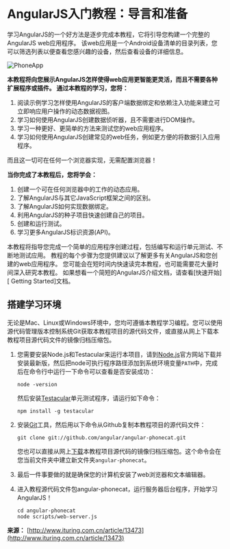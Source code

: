 # AngularJS入门教程：导言和准备 #

<div class="post-text">
<p>学习AngularJS的一个好方法是逐步完成本教程，它将引导您构建一个完整的AngularJS web应用程序。 该web应用是一个Android设备清单的目录列表，您可以筛选列表以便查看您感兴趣的设备，然后查看设备的详细信息。</p>

<p><img src="http://docs.angularjs.org/img/tutorial/catalog_screen.png" alt="PhoneApp"></p>

<p><strong>本教程将向您展示AngularJS怎样使得web应用更智能更灵活，而且不需要各种扩展程序或插件。 通过本教程的学习，您将：</strong></p>

<ol>
<li>阅读示例学习怎样使用AngularJS的客户端数据绑定和依赖注入功能来建立可立即响应用户操作的动态数据视图。</li>
<li>学习如何使用AngularJS创建数据侦听器，且不需要进行DOM操作。</li>
<li>学习一种更好、更简单的方法来测试您的web应用程序。</li>
<li>学习如何使用AngularJS创建常见的web任务，例如更方便的将数据引入应用程序。</li>
</ol>

<p>而且这一切可在任何一个浏览器实现，无需配置浏览器！</p>

<p><strong>当你完成了本教程后，您将学会：</strong></p>

<ol>
<li>创建一个可在任何浏览器中的工作的动态应用。</li>
<li>了解AngularJS与其它JavaScript框架之间的区别。</li>
<li>了解AngularJS如何实现数据绑定。</li>
<li>利用AngularJS的种子项目快速创建自己的项目。</li>
<li>创建和运行测试。</li>
<li>学习更多AngularJS标识资源(API)。</li>
</ol>

<p>本教程将指导您完成一个简单的应用程序创建过程，包括编写和运行单元测试、不断地测试应用。 教程的每个步骤为您提供建议以了解更多有关AngularJS和您创建的web应用程序。
您可能会在短时间内快速读完本教程，也可能需要花大量时间深入研究本教程。 如果想看一个简短的AngularJS介绍文档，请查看[快速开始][ Getting Started]文档。</p>

<h2>搭建学习环境</h2>

<p>无论是Mac、Linux或Windows环境中，您均可遵循本教程学习编程。您可以使用源代码管理版本控制系统Git获取本教程项目的源代码文件，或直接从网上下载本教程项目源代码文件的镜像归档压缩包。</p>

<ol>
<li><p>您需要安装Node.js和Testacular来运行本项目，请到<a href="http://nodejs.org/" target="_blank">Node.js</a>官方网站下载并安装最新版，然后把node可执行程序路径添加到系统环境变量<code>PATH</code>中，完成后在命令行中运行一下命令可以查看是否安装成功：</p>

<pre class="prettyprint"><code><span class="pln">node </span><span class="pun">-</span><span class="pln">version</span></code></pre>

<p>然后安装<a href="http://vojtajina.github.com/testacular" target="_blank">Testacular</a>单元测试程序，请运行如下命令：</p>

<pre class="prettyprint"><code><span class="pln">npm install </span><span class="pun">-</span><span class="pln">g testacular</span></code></pre></li>
<li><p>安装<a href="http://git-scm.com/download" target="_blank">Git</a>工具，然后用以下命令从Github复制本教程项目的源代码文件：</p>

<pre class="prettyprint"><code><span class="pln">git clone git</span><span class="pun">:</span><span class="com">//github.com/angular/angular-phonecat.git</span></code></pre>

<p>您也可以直接从网上<a href="https://github.com/angular/angular-phonecat">下载</a>本教程项目源代码的镜像归档压缩包。这个命令会在您当前文件夹中建立新文件夹<code>angular-phonecat</code>。</p></li>
<li><p>最后一件事要做的就是确保您的计算机安装了web浏览器和文本编辑器。</p></li>
<li><p>进入教程源代码文件包angular-phonecat，运行服务器后台程序，开始学习AngularJS！</p>

<pre class="prettyprint"><code><span class="pln">cd angular</span><span class="pun">-</span><span class="pln">phonecat
node scripts</span><span class="pun">/</span><span class="pln">web</span><span class="pun">-</span><span class="pln">server</span><span class="pun">.</span><span class="pln">js</span></code></pre></li>
</ol>
                </div>


**来源：** [http://www.ituring.com.cn/article/13473](http://www.ituring.com.cn/article/13473)